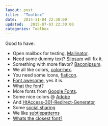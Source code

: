 ```yaml
---
layout: post
title:  "Toolbox"
date:   2014-11-04 22:30:00
updated:   2015-07-03 22:30:00
categories: Toolbox
---
```

Good to have:

* Open mailbox for testing, [Mailinator][mailinator].
* Need some dummy text? [Slipsum][slipsum] will fix it.
* Something with more flavor? [Baconipsum][baconipsum].
* We all like colors, [color-hex][color-hex].
* You need some icons, [flaticon][flaticon].
* [Font awesome][font-awesome], yes it is.
* [What the font][what-the-font]?
* More fonts from [Google Fonts][google-fonts].
* Some nice colors @ [Adobe][color.adobe]
* And [HtAccess-301-Redirect-Generator][HtAccess-301-Redirect-Generator]
* Some [social sharing][addthis]
* We like [subtlepatterns][subtlepatterns]
* [Whats the closest font?][font]

[font]:http://joelcrawfordsmith.com/closest-font/content/font-tools

[subtlepatterns]:http://subtlepatterns.com

[addthis]:https://www.addthis.com/get/follow

[HtAccess-301-Redirect-Generator]: https://websiteadvantage.com.au/HtAccess-301-Redirect-Generator

[color.adobe]: https://color.adobe.com/create/color-wheel/

[google-fonts]: http://www.google.com/fonts

[font-awesome]: http://fortawesome.github.io/Font-Awesome/

[what-the-font]: https://www.myfonts.com/WhatTheFont/

[color-hex]: http://www.color-hex.com

[mailinator]: http://mailinator.com

[smashwords]: https://www.smashwords.com/books/view/462078

[execute.sh-files-linux]: http://community.linuxmint.com/tutorial/view/313

[close-program-linux]: http://community.linuxmint.com/tutorial/view/50

[slipsum]: http://slipsum.com/

[baconipsum]: http://baconipsum.com/

[flaticon]: http://www.flaticon.com

[mashable]: http://mashable.com/2013/07/11/lorem-ipsum/

[svadagenerator]: http://textomedia.se/svadagenerator/
